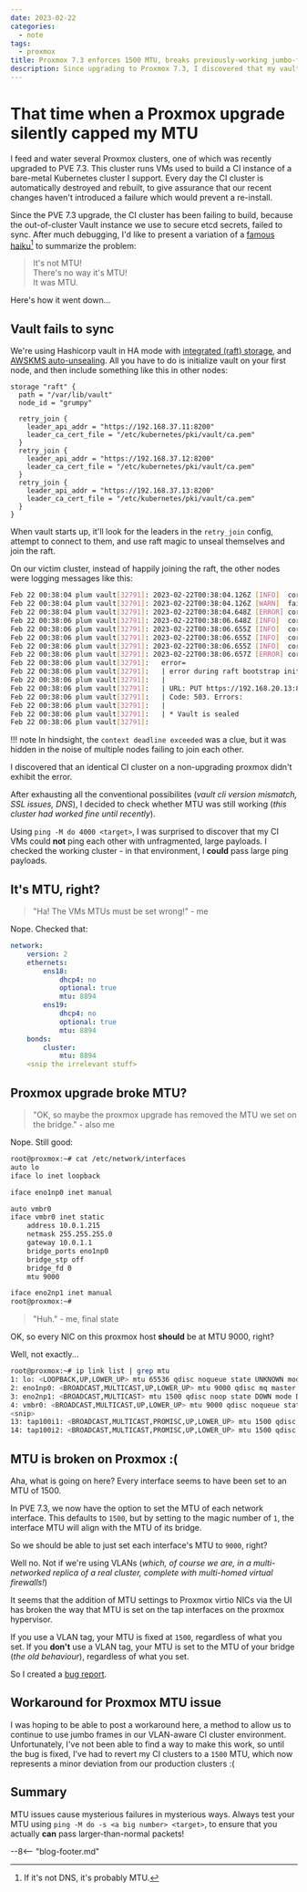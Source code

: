 ```yaml
---
date: 2023-02-22
categories:
  - note
tags:
  - proxmox
title: Proxmox 7.3 enforces 1500 MTU, breaks previously-working jumbo-framed VMs
description: Since upgrading to Proxmox 7.3, I discovered that my vault cluster was failing to sync. Turns out, a new setting enforcing a default MTU per-VM was the culprit!
---
```


# That time when a Proxmox upgrade silently capped my MTU

I feed and water several Proxmox clusters, one of which was recently upgraded to PVE 7.3. This cluster runs VMs used to build a CI instance of a bare-metal Kubernetes cluster I support. Every day the CI cluster is automatically destroyed and rebuilt, to give assurance that our recent changes haven't introduced a failure which would prevent a re-install.

Since the PVE 7.3 upgrade, the CI cluster has been failing to build, because the out-of-cluster Vault instance we use to secure etcd secrets, failed to sync. After much debugging, I'd like to present a variation of a [famous haiku](https://www.cyberciti.biz/humour/a-haiku-about-dns/)[^1] to summarize the problem:

> It's not MTU! <br>
> There's no way it's MTU! <br>
> It was MTU.

Here's how it went down...

<!-- more -->

## Vault fails to sync

We're using Hashicorp vault in HA mode with [integrated (raft) storage](https://developer.hashicorp.com/vault/docs/concepts/integrated-storage), and [AWSKMS auto-unsealing](https://developer.hashicorp.com/vault/docs/configuration/seal/awskms). All you have to do is initialize vault on your first node, and then include something like this in other nodes:

```
storage "raft" {
  path = "/var/lib/vault"
  node_id = "grumpy"

  retry_join {
    leader_api_addr = "https://192.168.37.11:8200"
    leader_ca_cert_file = "/etc/kubernetes/pki/vault/ca.pem"
  }
  retry_join {
    leader_api_addr = "https://192.168.37.12:8200"
    leader_ca_cert_file = "/etc/kubernetes/pki/vault/ca.pem"
  }
  retry_join {
    leader_api_addr = "https://192.168.37.13:8200"
    leader_ca_cert_file = "/etc/kubernetes/pki/vault/ca.pem"
  }
}
```

When vault starts up, it'll look for the leaders in the `retry_join` config, attempt to connect to them, and use raft magic to unseal themselves and join the raft.

On our victim cluster, instead of happily joining the raft, the other nodes were logging messages like this:

```bash
Feb 22 00:38:04 plum vault[32791]: 2023-02-22T00:38:04.126Z [INFO]  core: stored unseal keys supported, attempting fetch
Feb 22 00:38:04 plum vault[32791]: 2023-02-22T00:38:04.126Z [WARN]  failed to unseal core: error="stored unseal keys are supported, but none were found"
Feb 22 00:38:04 plum vault[32791]: 2023-02-22T00:38:04.648Z [ERROR] core: failed to retry join raft cluster: retry=2s err="failed to send answer to raft leader node: context deadline exceeded"
Feb 22 00:38:06 plum vault[32791]: 2023-02-22T00:38:06.648Z [INFO]  core: security barrier not initialized
Feb 22 00:38:06 plum vault[32791]: 2023-02-22T00:38:06.655Z [INFO]  core: attempting to join possible raft leader node: leader_addr=https://192.168.20.11:8200
Feb 22 00:38:06 plum vault[32791]: 2023-02-22T00:38:06.655Z [INFO]  core: attempting to join possible raft leader node: leader_addr=https://192.168.20.13:8200
Feb 22 00:38:06 plum vault[32791]: 2023-02-22T00:38:06.655Z [INFO]  core: attempting to join possible raft leader node: leader_addr=https://192.168.20.12:8200
Feb 22 00:38:06 plum vault[32791]: 2023-02-22T00:38:06.657Z [ERROR] core: failed to get raft challenge: leader_addr=https://192.168.20.13:8200
Feb 22 00:38:06 plum vault[32791]:   error=
Feb 22 00:38:06 plum vault[32791]:   | error during raft bootstrap init call: Error making API request.
Feb 22 00:38:06 plum vault[32791]:   |
Feb 22 00:38:06 plum vault[32791]:   | URL: PUT https://192.168.20.13:8200/v1/sys/storage/raft/bootstrap/challenge
Feb 22 00:38:06 plum vault[32791]:   | Code: 503. Errors:
Feb 22 00:38:06 plum vault[32791]:   |
Feb 22 00:38:06 plum vault[32791]:   | * Vault is sealed
Feb 22 00:38:06 plum vault[32791]:
```

!!! note
    In hindsight, the `context deadline exceeded` was a clue, but it was hidden in the noise of multiple nodes failing to join each other.

I discovered that an identical CI cluster on a non-upgrading proxmox didn't exhibit the error.

After exhausting all the conventional possibilites (*vault cli version mismatch, SSL issues, DNS*), I decided to check whether MTU was still working (*this cluster had worked fine until recently*).

Using `ping -M do 4000 <target>`, I was surprised to discover that my CI VMs could **not** ping each other with unfragmented, large payloads. I checked the working cluster - in that environment, I **could** pass large ping payloads.

## It's MTU, right?

> "Ha! The VMs MTUs must be set wrong!" - me

Nope. Checked that:

```yaml
network:
    version: 2
    ethernets:
        ens18:
            dhcp4: no
            optional: true
            mtu: 8894
        ens19:
            dhcp4: no
            optional: true
            mtu: 8894
    bonds:
        cluster:
            mtu: 8894
    <snip the irrelevant stuff>
```

## Proxmox upgrade broke MTU?

> "OK, so maybe the proxmox upgrade has removed the MTU we set on the bridge." - also me

Nope. Still good:

```bash
root@proxmox:~# cat /etc/network/interfaces
auto lo
iface lo inet loopback

iface eno1np0 inet manual

auto vmbr0
iface vmbr0 inet static
	address 10.0.1.215
	netmask 255.255.255.0
	gateway 10.0.1.1
	bridge_ports eno1np0
	bridge_stp off
	bridge_fd 0
	mtu 9000

iface eno2np1 inet manual
root@proxmox:~#
```

> "Huh." - me, final state

OK, so every NIC on this proxmox host **should** be at MTU 9000, right?

Well, not exactly...

```bash
root@proxmox:~# ip link list | grep mtu
1: lo: <LOOPBACK,UP,LOWER_UP> mtu 65536 qdisc noqueue state UNKNOWN mode DEFAULT group default qlen 1000
2: eno1np0: <BROADCAST,MULTICAST,UP,LOWER_UP> mtu 9000 qdisc mq master vmbr0 state UP mode DEFAULT group default qlen 1000
3: eno2np1: <BROADCAST,MULTICAST> mtu 1500 qdisc noop state DOWN mode DEFAULT group default qlen 1000
4: vmbr0: <BROADCAST,MULTICAST,UP,LOWER_UP> mtu 9000 qdisc noqueue state UP mode DEFAULT group default qlen 1000
<snip>
13: tap100i1: <BROADCAST,MULTICAST,PROMISC,UP,LOWER_UP> mtu 1500 qdisc pfifo_fast master vmbr0v180 state UNKNOWN mode DEFAULT group default qlen 1000
14: tap100i2: <BROADCAST,MULTICAST,PROMISC,UP,LOWER_UP> mtu 1500 qdisc pfifo_fast master vmbr0v42 state UNKNOWN mode DEFAULT group default qlen 1000
```

## MTU is broken on Proxmox :(

Aha, what is going on here? Every interface seems to have been set to an MTU of 1500.

In PVE 7.3, we now have the option to set the MTU of each network interface. This defaults to `1500`, but by setting to the magic number of `1`, the interface MTU will align with the MTU of its bridge.

So we should be able to just set each interface's MTU to `9000`, right?

Well no. Not if we're using VLANs (*which, of course we are, in a multi-networked replica of a real cluster, complete with multi-homed virtual firewalls!*)

It seems that the addition of MTU settings to Proxmox virtio NICs via the UI has broken the way that MTU is set on the tap interfaces on the proxmox hypervisor.

If you use a VLAN tag, your MTU is fixed at `1500`, regardless of what you set. If you **don't** use a VLAN tag, your MTU is set to the MTU of your bridge (*the old behaviour*), regardless of what you set.

So I created a [bug report](https://bugzilla.proxmox.com/show_bug.cgi?id=4547).

## Workaround for Proxmox MTU issue

I was hoping to be able to post a workaround here, a method to allow us to continue to use jumbo frames in our VLAN-aware CI cluster environment. Unfortunately, I've not been able to find a way to make this work, so until the bug is fixed, I've had to revert my CI clusters to a `1500` MTU, which now represents a minor deviation from our production clusters :(

## Summary

MTU issues cause mysterious failures in mysterious ways. Always test your MTU using `ping -M do -s <a big number> <target>`, to ensure that you actually **can** pass larger-than-normal packets!

[^1]: If it's not DNS, it's probably MTU.

--8<-- "blog-footer.md"
